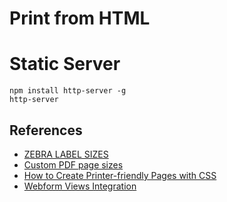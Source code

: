 # Print from HTML

# Static Server
```
npm install http-server -g
http-server
```

## References
* [ZEBRA LABEL SIZES](https://www.labelvalue.com/zebra-label-sizes)
* [Custom PDF page sizes](https://answers.microsoft.com/en-us/windows/forum/all/microsoft-print-to-pdf-custom-paper-sizes-possible/90ed3d48-1ece-4ca5-8d3b-ff0af24a7b37)
* [How to Create Printer-friendly Pages with CSS](https://www.sitepoint.com/css-printer-friendly-pages/)
* [Webform Views Integration](https://www.drupal.org/project/webform_views)